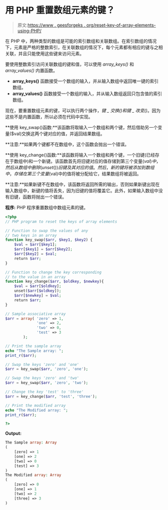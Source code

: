 # 用 PHP 重置数组元素的键？

> 原文:[https://www . geesforgeks . org/reset-key-of-array-elements-using-PHP/](https://www.geeksforgeeks.org/reset-keys-of-array-elements-using-php/)

在 PHP 中，两种类型的数组是可能的索引数组和关联数组。在索引数组的情况下，元素是严格的整数索引，在关联数组的情况下，每个元素都有相应的键与之相关联，并且只能使用这些键来访问元素。

要使用整数索引访问关联数组的键和值，可以使用 *array_keys()* 和 *array_values()* 内置函数。

*   **array_keys()** 函数接受一个数组的输入，并从输入数组中返回唯一键的索引数组。
*   **array_values()** 函数接受一个数组的输入，并从输入数组返回只包含值的索引数组。

现在，要重置数组元素的键，可以执行两个操作，*键 _ 交换()*和*键 _ 改变()*。因为这些不是内置函数，所以必须在代码中实现。

**使用 key_swap()函数:**该函数将取输入一个数组和两个键，然后借助另一个变量($val)交换这两个键对应的值，并返回结果数组。

**注意:**如果两个键都不在数组中，这个函数会抛出一个错误。

**使用 key_change()函数:**该函数将输入一个数组和两个键，一个旧键(已经存在于数组中)和一个新键。该函数首先将旧键对应的值存储到第三个变量($val)中，然后从数组中删除(unset())旧键及其对应的值。然后，新的键将被添加到数组中，存储在第三个变量($val)中的值将被分配给它，结果数组将被返回。

**注意:**如果新键不在数组中，该函数将返回所需的输出，否则如果新键出现在输入数组中，新键的值将丢失，因为旧键的值将覆盖它。此外，如果输入数组中没有旧键，函数将抛出一个错误。

**程序:** PHP 程序重置数组中数组元素的键。

```php
<?php
// PHP program to reset the keys of array elements

// Function to swap the values of any
// two keys in an array 
function key_swap($arr, $key1, $key2) {
    $val = $arr[$key1];
    $arr[$key1] = $arr[$key2];
    $arr[$key2] = $val;
    return $arr;
}

// Function to change the key corresponding
// to the value in an array
function key_change($arr, $oldkey, $newkey){
    $val = $arr[$oldkey];
    unset($arr[$oldkey]);
    $arr[$newkey] = $val;
    return $arr;
}

// Sample associative array
$arr = array( 'zero' => 1,
              'one' => 2,
              'two' => 0,
              'test' => 3
        );

// Print the sample array
echo "The Sample array: ";
print_r($arr);

// Swap the keys 'zero' and 'one'
$arr = key_swap($arr, 'zero', 'one');

// Swap the keys 'zero' and 'two'
$arr = key_swap($arr, 'zero', 'two');

// Change the key 'test' to 'three'
$arr = key_change($arr, 'test', 'three');

// Print the modified array
echo "The Modified array: ";
print_r($arr);

?>
```

**Output:**

```php
The Sample array: Array
(
    [zero] => 1
    [one] => 2
    [two] => 0
    [test] => 3
)
The Modified array: Array
(
    [zero] => 0
    [one] => 1
    [two] => 2
    [three] => 3
)

```